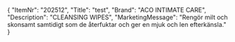 {
  "ItemNr": "202512",
  "Title": "test",
  "Brand": "ACO INTIMATE CARE",
  "Description": "CLEANSING WIPES",
  "MarketingMessage": "Rengör milt och skonsamt samtidigt som de återfuktar och ger en mjuk och len efterkänsla."
}